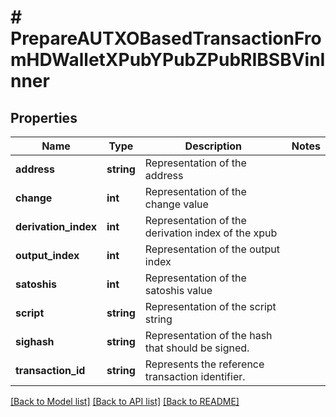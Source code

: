 # # PrepareAUTXOBasedTransactionFromHDWalletXPubYPubZPubRIBSBVinInner

## Properties

Name | Type | Description | Notes
------------ | ------------- | ------------- | -------------
**address** | **string** | Representation of the address |
**change** | **int** | Representation of the change value |
**derivation_index** | **int** | Representation of the derivation index of the xpub |
**output_index** | **int** | Representation of the output index |
**satoshis** | **int** | Representation of the satoshis value |
**script** | **string** | Representation of the script string |
**sighash** | **string** | Representation of the hash that should be signed. |
**transaction_id** | **string** | Represents the reference transaction identifier. |

[[Back to Model list]](../../README.md#models) [[Back to API list]](../../README.md#endpoints) [[Back to README]](../../README.md)
